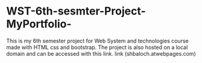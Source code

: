 # WST-6th-sesmter-Project-MyPortfolio-
This is my 6th semester project for Web System and technologies course made with HTML css and bootstrap. The project is also hosted on a local domain and can be accessed with this link.
link (shbaloch.atwebpages.com)
